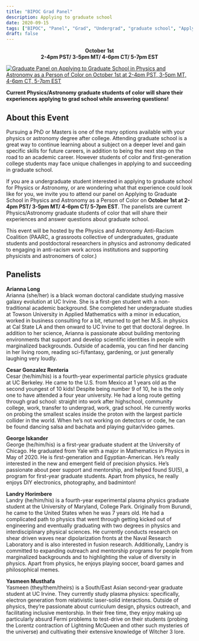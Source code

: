 ```yaml
---
title: "BIPOC Grad Panel"
description: Applying to graduate school
date: 2020-09-15
tags: ["BIPOC", "Panel", "Grad", "Undergrad", "graduate school", "Applying"]
draft: false
---
```

**<div align="center">October 1st</div>**
**<div align="center">2-4pm PST/ 3-5pm MT/ 4-6pm CT/ 5-7pm EST</div>**

[![Graduate Panel on Applying to Graduate School in Physics and Astronomy as a Person of Color on October 1st at 2-4pm PST, 3-5pm MT, 4-6pm CT, 5-7pm EST](https://paarc.info/BIPOC_Graduate_Panel_long_gif.gif)](https://www.eventbrite.com/e/120489771149/)

**Current Physics/Astronomy graduate students of color will share their experiences applying to grad school while answering questions!**

About this Event
--------
Pursuing a PhD or Masters is one of the many options available with your physics or astronomy degree after college. Attending graduate school is a great way to continue learning about a subject on a deeper level and gain specific skills for future careers, in addition to being the next step on the road to an academic career. However students of color and first-generation college students may face unique challenges in applying to and succeeding in graduate school.

If you are a undergraduate student interested in applying to graduate school for Physics or Astronomy, or are wondering what that experience could look like for you, we invite you to attend our panel on Applying to Graduate School in Physics and Astronomy as a Person of Color on **October 1st at 2-4pm PST/ 3-5pm MT/ 4-6pm CT/ 5-7pm EST**. The panelists are current Physics/Astronomy graduate students of color that will share their experiences and answer questions about graduate school.

This event will be hosted by the Physics and Astronomy Anti-Racism Coalition (PAARC, a grassroots collective of undergraduates, graduate students and postdoctoral researchers in physics and astronomy dedicated to engaging in anti-racism work across institutions and supporting physicists and astronomers of color.)

Panelists
--------

**Arianna Long**\
Arianna (she/her) is a black woman doctoral candidate studying massive galaxy evolution at UC Irvine. She is a first-gen student with a non-traditional academic background. She completed her undergraduate studies at Towson University in Applied Mathematics with a minor in education, worked in business consulting for a bit, returned to get her M.S. in physics at Cal State LA and then onward to UC Irvine to get that doctoral degree. In addition to her science, Arianna is passionate about building mentoring environments that support and develop scientific identities in people with marginalized backgrounds. Outside of academia, you can find her dancing in her living room, reading sci-fi/fantasy, gardening, or just generally laughing very loudly.

**Cesar Gonzalez Renteria**\
Cesar (he/him/his) is a fourth-year experimental particle physics graduate at UC Berkeley. He came to the U.S. from Mexico at 1 years old as the second youngest of 10 kids! Despite being number 9 of 10, he is the only one to have attended a four year university. He had a long route getting through grad school: straight into work after highschool, community college, work, transfer to undergrad, work, grad school. He currently works on probing the smallest scales inside the proton with the largest particle collider in the world. When he’s not working on detectors or code, he can be found dancing salsa and bachata and playing guitar/video games.

**George Iskander**\
George (he/him/his) is a first-year graduate student at the University of Chicago. He graduated from Yale with a major in Mathematics in Physics in May of 2020. He is first-generation and Egyptian-American. He’s really interested in the new and emergent field of precision physics. He’s passionate about peer support and mentorship, and helped found SU(5), a program for first-year graduate students. Apart from physics, he really enjoys DIY electronics, photography, and badminton!

**Landry Horimbere**\
Landry (he/him/his) is a fourth-year experimental plasma physics graduate student at the University of Maryland, College Park. Originally from Burundi, he came to the United States when he was 7 years old. He had a complicated path to physics that went through getting kicked out of engineering and eventually graduating with two degrees in physics and interdisciplinary physical sciences. He currently conducts research on shear driven waves near dipolarization fronts at the Naval Research Laboratory and is also interested in fusion research. Additionally, Landry is committed to expanding outreach and mentorship programs for people from marginalized backgrounds and to highlighting the value of diversity in physics. Apart from physics, he enjoys playing soccer, board games and philosophical memes.

**Yasmeen Musthafa**\
Yasmeen (they/them/theirs) is a South/East Asian second-year graduate student at UC Irvine. They currently study plasma physics: specifically, electron generation from relativistic laser-solid interactions. Outside of physics, they’re passionate about curriculum design, physics outreach, and facilitating inclusive mentorship. In their free time, they enjoy making up particularly absurd Fermi problems to test-drive on their students (probing the Lorentz contraction of Lightning McQueen and other such mysteries of the universe) and cultivating their extensive knowledge of Witcher 3 lore.
